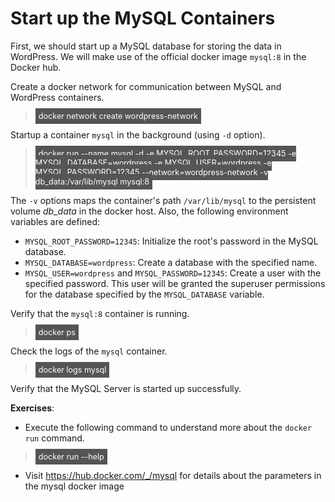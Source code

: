 # Start up the MySQL Containers

First, we should start up a MySQL database for storing the data in WordPress. 
We will make use of the official docker image `mysql:8` in the Docker hub.

Create a docker network for communication between MySQL and WordPress containers.

> <span align="left" style="color:#FFF;background:#555;font:Courier New; font-size: 90%; padding-left: 5px; padding-right: 5px; padding-top: 5px; padding-bottom: 5px;"> docker network create wordpress-network </span>

Startup a container `mysql` in the background (using `-d` option). 

> <span align="left" style="color:#FFF;background:#555;font:Courier New; font-size: 90%; padding-left: 5px; padding-right: 5px; padding-top: 5px; padding-bottom: 5px;"> docker run --name mysql -d -e  MYSQL_ROOT_PASSWORD=12345 -e MYSQL_DATABASE=wordpress -e MYSQL_USER=wordpress -e MYSQL_PASSWORD=12345 --network=wordpress-network -v db_data:/var/lib/mysql mysql:8 </span>


The `-v` options maps the container's path `/var/lib/mysql` to the persistent volume *db_data* in the docker host. Also, the following environment variables are defined:

* `MYSQL_ROOT_PASSWORD=12345`: Initialize the root's password in the MySQL database.
* `MYSQL_DATABASE=wordpress`: Create a  database with the specified name.
* `MYSQL_USER=wordpress` and `MYSQL_PASSWORD=12345`: Create a user with the specified password. This user will be granted the superuser permissions for the database specified by the `MYSQL_DATABASE` variable. 


Verify that the `mysql:8` container is running.

> <span align="left" style="color:#FFF;background:#555;font:Courier New; font-size: 90%; padding-left: 5px; padding-right: 5px; padding-top: 5px; padding-bottom: 5px;"> docker ps </span>

Check the logs of the `mysql` container.

> <span align="left" style="color:#FFF;background:#555;font:Courier New; font-size: 90%; padding-left: 5px; padding-right: 5px; padding-top: 5px; padding-bottom: 5px;"> docker logs mysql </span>

Verify that the MySQL Server is started up successfully.

**Exercises**: 
* Execute the following command to understand more about the `docker run` command.
> <span align="left" style="color:#FFF;background:#555;font:Courier New; font-size: 90%; padding-left: 5px; padding-right: 5px; padding-top: 5px; padding-bottom: 5px;"> docker run --help </span>
*  Visit https://hub.docker.com/_/mysql for details about the parameters in the mysql docker image

<br/>
